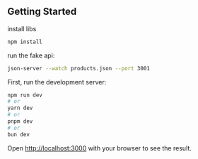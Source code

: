 ## Getting Started
install libs
```bash
npm install
```

run the fake api:

```bash
json-server --watch products.json --port 3001
```

First, run the development server:

```bash
npm run dev
# or
yarn dev
# or
pnpm dev
# or
bun dev
```

Open [http://localhost:3000](http://localhost:3000/products) with your browser to see the result.